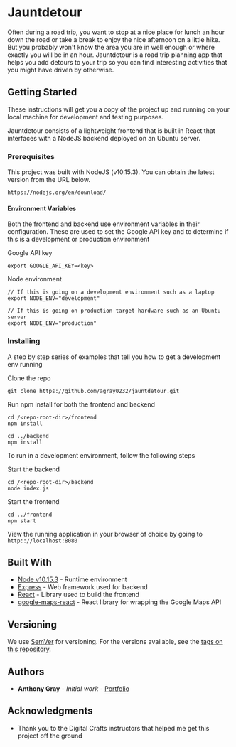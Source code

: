 # Jauntdetour

Often during a road trip, you want to stop at a nice place for lunch an hour down the road or take a break to enjoy the nice afternoon on a little hike. But you probably won't know the area you are in well enough or where exactly you will be in an hour. Jauntdetour is a road trip planning app that helps you add detours to your trip so you can find interesting activities that you might have driven by otherwise.

## Getting Started

These instructions will get you a copy of the project up and running on your local machine for development and testing purposes.

Jauntdetour consists of a lightweight frontend that is built in React that interfaces with a NodeJS backend deployed on an Ubuntu server. 

### Prerequisites

This project was built with NodeJS (v10.15.3). You can obtain the latest version from the URL below.

```
https://nodejs.org/en/download/
```

#### Environment Variables

Both the frontend and backend use environment variables in their configuration. These are used to set the Google API key and to determine if this is a development or production environment

Google API key
```
export GOOGLE_API_KEY=<key>
```

Node environment
```
// If this is going on a development environment such as a laptop
export NODE_ENV="development"

// If this is going on production target hardware such as an Ubuntu server
export NODE_ENV="production"
```

### Installing

A step by step series of examples that tell you how to get a development env running

Clone the repo

```
git clone https://github.com/agray0232/jauntdetour.git
```

Run npm install for both the frontend and backend

```
cd /<repo-root-dir>/frontend
npm install

cd ../backend
npm install
```

To run in a development environment, follow the following steps

Start the backend
```
cd /<repo-root-dir>/backend
node index.js
```

Start the frontend
```
cd ../frontend
npm start
```

View the running application in your browser of choice by going to `http:://localhost:8080`

## Built With

* [Node v10.15.3](https://nodejs.org/en/download/) - Runtime environment
* [Express](https://expressjs.com/) - Web framework used for backend
* [React](https://reactjs.org/) - Library used to build the frontend
* [google-maps-react](https://github.com/fullstackreact/google-maps-react) - React library for wrapping the Google Maps API

## Versioning

We use [SemVer](http://semver.org/) for versioning. For the versions available, see the [tags on this repository](https://github.com/agray0232/jauntdetour/tags). 

## Authors

* **Anthony Gray** - *Initial work* - [Portfolio](https://anthonyrgray.com)

## Acknowledgments

* Thank you to the Digital Crafts instructors that helped me get this project off the ground

